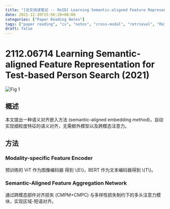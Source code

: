 ```yaml
---
title: "[论文阅读笔记 -- ReID] Learning Semantic-aligned Feature Representation for TBPS (2021)"
date: 2021-12-20T15:56:20+08:00
categories: ["Paper Reading Notes"]
tags: ["paper reading", "cv", "notes", "cross-modal", "retrieval", "ReID"]
draft: false
---
```


# 2112.06714 Learning Semantic-aligned Feature Representation for Test-based Person Search (2021)

![Fig 1](/images/2021/PRN136/1.png)

## 概述

本文提出一种语义对齐嵌入方法 (semantic-aligned embedding method)，自动实现细粒度特征的语义对齐，无需额外模型以及跨模态注意力。  

## 方法

### Modality-specific Feature Encoder

预训练的 ViT 作为图像编码器 得到 \\(E\\)，BERT 作为文本编码器得到 \\(T\\)。  

### Semantic-Aligned Feature Aggregation Network

通过跨模态部件对齐损失 (CMPM+CMPC) 与多样性损失制约下的多头注意力模块，实现区域-短语对齐。  
